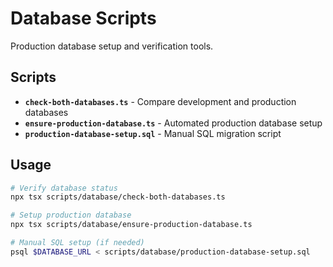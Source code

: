 # Database Scripts

Production database setup and verification tools.

## Scripts

- **`check-both-databases.ts`** - Compare development and production databases
- **`ensure-production-database.ts`** - Automated production database setup
- **`production-database-setup.sql`** - Manual SQL migration script

## Usage

```bash
# Verify database status
npx tsx scripts/database/check-both-databases.ts

# Setup production database
npx tsx scripts/database/ensure-production-database.ts

# Manual SQL setup (if needed)
psql $DATABASE_URL < scripts/database/production-database-setup.sql
```